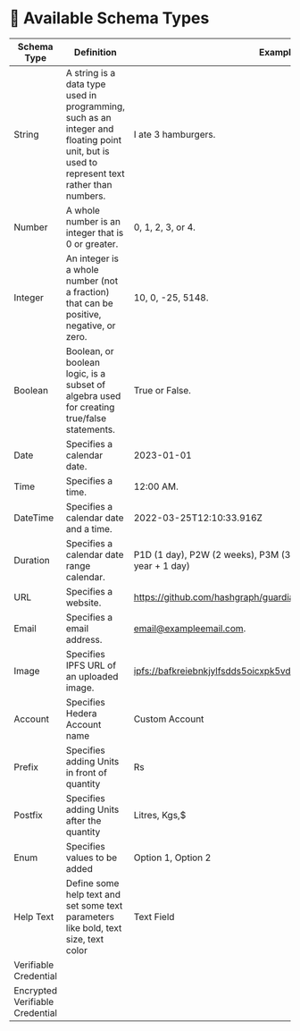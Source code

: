 # 📂 Available Schema Types

| Schema Type                     | Definition                                                                                                                                  | Example Input                                                                                                                                          |
| ------------------------------- | ------------------------------------------------------------------------------------------------------------------------------------------- | ------------------------------------------------------------------------------------------------------------------------------------------------------ |
| String                          | A string is a data type used in programming, such as an integer and floating point unit, but is used to represent text rather than numbers. | I ate 3 hamburgers.                                                                                                                                    |
| Number                          | A whole number is an integer that is 0 or greater.                                                                                          | 0, 1, 2, 3, or 4.                                                                                                                                      |
| Integer                         | An integer is a whole number (not a fraction) that can be positive, negative, or zero.                                                      | 10, 0, -25, 5148.                                                                                                                                      |
| Boolean                         | Boolean, or boolean logic, is a subset of algebra used for creating true/false statements.                                                  | True or False.                                                                                                                                         |
| Date                            | Specifies a calendar date.                                                                                                                  | 2023-01-01                                                                                                                                             |
| Time                            | Specifies a time.                                                                                                                           | 12:00 AM.                                                                                                                                              |
| DateTime                        | Specifies a calendar date and a time.                                                                                                       | 2022-03-25T12:10:33.916Z                                                                                                                               |
| Duration                        | Specifies a calendar date range calendar.                                                                                                   | P1D (1 day), P2W (2 weeks), P3M (3 months), P4Y (4 years), P1Y1D (1 year + 1 day)                                                                      |
| URL                             | Specifies a website.                                                                                                                        | https://github.com/hashgraph/guardian.                                                                                                                 |
| Email                           | Specifies a email address.                                                                                                                  | email@exampleemail.com.                                                                                                                                |
| Image                           | Specifies IPFS URL of an uploaded image.                                                                                                    | [ipfs://bafkreiebnkjylfsdds5oicxpk5vdink5tduwbxed5552xcmeyrbzpewfuu](https://ipfs.io/ipfs/bafkreiebnkjylfsdds5oicxpk5vdink5tduwbxed5552xcmeyrbzpewfuu) |
| Account                         | Specifies Hedera Account name                                                                                                               | Custom Account                                                                                                                                         |
| Prefix                          | Specifies adding Units in front of quantity                                                                                                 | Rs                                                                                                                                                     |
| Postfix                         | Specifies adding Units after the quantity                                                                                                   | Litres, Kgs,$                                                                                                                                          |
| Enum                            | Specifies values to be added                                                                                                                | Option 1, Option 2                                                                                                                                     |
| Help Text                       | Define some help text and set some text parameters like bold, text size, text color                                                         | Text Field                                                                                                                                             |
| Verifiable Credential           |                                                                                                                                             |                                                                                                                                                        |
| Encrypted Verifiable Credential |                                                                                                                                             |                                                                                                                                                        |
